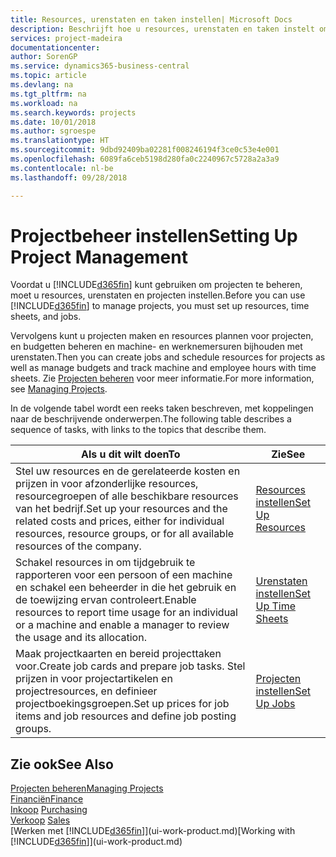 ```yaml
---
title: Resources, urenstaten en taken instellen| Microsoft Docs
description: Beschrijft hoe u resources, urenstaten en taken instelt om projecten te beheren.
services: project-madeira
documentationcenter: 
author: SorenGP
ms.service: dynamics365-business-central
ms.topic: article
ms.devlang: na
ms.tgt_pltfrm: na
ms.workload: na
ms.search.keywords: projects
ms.date: 10/01/2018
ms.author: sgroespe
ms.translationtype: HT
ms.sourcegitcommit: 9dbd92409ba02281f008246194f3ce0c53e4e001
ms.openlocfilehash: 6089fa6ceb5198d280fa0c2240967c5728a2a3a9
ms.contentlocale: nl-be
ms.lasthandoff: 09/28/2018

---
```

# <a name="setting-up-project-management"></a><span data-ttu-id="b7ee8-103">Projectbeheer instellen</span><span class="sxs-lookup"><span data-stu-id="b7ee8-103">Setting Up Project Management</span></span>
<span data-ttu-id="b7ee8-104">Voordat u [!INCLUDE[d365fin](includes/d365fin_md.md)] kunt gebruiken om projecten te beheren, moet u resources, urenstaten en projecten instellen.</span><span class="sxs-lookup"><span data-stu-id="b7ee8-104">Before you can use [!INCLUDE[d365fin](includes/d365fin_md.md)] to manage projects, you must set up resources, time sheets, and jobs.</span></span>

<span data-ttu-id="b7ee8-105">Vervolgens kunt u projecten maken en resources plannen voor projecten, en budgetten beheren en machine- en werknemersuren bijhouden met urenstaten.</span><span class="sxs-lookup"><span data-stu-id="b7ee8-105">Then you can create jobs and schedule resources for projects as well as manage budgets and track machine and employee hours with time sheets.</span></span> <span data-ttu-id="b7ee8-106">Zie [Projecten beheren](projects-manage-projects.md) voor meer informatie.</span><span class="sxs-lookup"><span data-stu-id="b7ee8-106">For more information, see [Managing Projects](projects-manage-projects.md).</span></span>  

<span data-ttu-id="b7ee8-107">In de volgende tabel wordt een reeks taken beschreven, met koppelingen naar de beschrijvende onderwerpen.</span><span class="sxs-lookup"><span data-stu-id="b7ee8-107">The following table describes a sequence of tasks, with links to the topics that describe them.</span></span>

| <span data-ttu-id="b7ee8-108">Als u dit wilt doen</span><span class="sxs-lookup"><span data-stu-id="b7ee8-108">To</span></span> | <span data-ttu-id="b7ee8-109">Zie</span><span class="sxs-lookup"><span data-stu-id="b7ee8-109">See</span></span> |
| --- | --- |
| <span data-ttu-id="b7ee8-110">Stel uw resources en de gerelateerde kosten en prijzen in voor afzonderlijke resources, resourcegroepen of alle beschikbare resources van het bedrijf.</span><span class="sxs-lookup"><span data-stu-id="b7ee8-110">Set up your resources and the related costs and prices, either for individual resources, resource groups, or for all available resources of the company.</span></span> |[<span data-ttu-id="b7ee8-111">Resources instellen</span><span class="sxs-lookup"><span data-stu-id="b7ee8-111">Set Up Resources</span></span>](projects-how-setup-resources.md) |
| <span data-ttu-id="b7ee8-112">Schakel resources in om tijdgebruik te rapporteren voor een persoon of een machine en schakel een beheerder in die het gebruik en de toewijzing ervan controleert.</span><span class="sxs-lookup"><span data-stu-id="b7ee8-112">Enable resources to report time usage for an individual or a machine and enable a manager to review the usage and its allocation.</span></span> |[<span data-ttu-id="b7ee8-113">Urenstaten instellen</span><span class="sxs-lookup"><span data-stu-id="b7ee8-113">Set Up Time Sheets</span></span>](projects-how-setup-time-sheets.md) |
| <span data-ttu-id="b7ee8-114">Maak projectkaarten en bereid projecttaken voor.</span><span class="sxs-lookup"><span data-stu-id="b7ee8-114">Create job cards and prepare job tasks.</span></span> <span data-ttu-id="b7ee8-115">Stel prijzen in voor projectartikelen en projectresources, en definieer projectboekingsgroepen.</span><span class="sxs-lookup"><span data-stu-id="b7ee8-115">Set up prices for job items and job resources and define job posting groups.</span></span> |[<span data-ttu-id="b7ee8-116">Projecten instellen</span><span class="sxs-lookup"><span data-stu-id="b7ee8-116">Set Up Jobs</span></span>](projects-how-setup-jobs.md) |

## <a name="see-also"></a><span data-ttu-id="b7ee8-117">Zie ook</span><span class="sxs-lookup"><span data-stu-id="b7ee8-117">See Also</span></span>
[<span data-ttu-id="b7ee8-118">Projecten beheren</span><span class="sxs-lookup"><span data-stu-id="b7ee8-118">Managing Projects</span></span>](projects-manage-projects.md)  
[<span data-ttu-id="b7ee8-119">Financiën</span><span class="sxs-lookup"><span data-stu-id="b7ee8-119">Finance</span></span>](finance.md)  
<span data-ttu-id="b7ee8-120">[Inkoop](purchasing-manage-purchasing.md)       </span><span class="sxs-lookup"><span data-stu-id="b7ee8-120">[Purchasing](purchasing-manage-purchasing.md)       </span></span>  
<span data-ttu-id="b7ee8-121">[Verkoop](sales-manage-sales.md)   </span><span class="sxs-lookup"><span data-stu-id="b7ee8-121">[Sales](sales-manage-sales.md)   </span></span>  
<span data-ttu-id="b7ee8-122">[Werken met [!INCLUDE[d365fin](includes/d365fin_md.md)]](ui-work-product.md)</span><span class="sxs-lookup"><span data-stu-id="b7ee8-122">[Working with [!INCLUDE[d365fin](includes/d365fin_md.md)]](ui-work-product.md)</span></span>  

